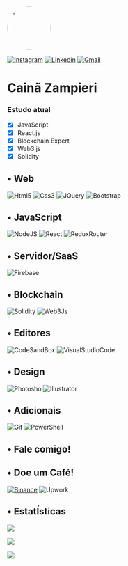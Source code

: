 <a href="https://instagram.com/caina.zamp">
 <img style="border-radius: 50%;" src="https://avatars.githubusercontent.com/u/18425157?v=4" width="100px;" alt=""/>
 <br />
 
 ​[![​Instagram​](https://img.shields.io/badge/Instagram-E4405F?style=for-the-badge&logo=instagram&logoColor=white&link=mailto:https://instagram.com/caina.zamp)](mailto:https://instagram.com/caina.zamp) ​[![​Linkedin​](https://img.shields.io/badge/LinkedIn-0077B5?style=for-the-badge&logo=linkedin&logoColor=white&link=https://www.linkedin.com/in/cainazampieri)](https://www.linkedin.com/in/cainazampieri/) ​[![​Gmail​](https://img.shields.io/badge/Gmail-D14836?style=for-the-badge&logo=gmail&logoColor=white&link=mailto:caina.zampieri@gmail.com)](mailto:caina.zampieri@gmail.com)
 
# Cainã Zampieri

### Estudo atual

- [x] JavaScript
- [x] React.js
- [x] Blockchain Expert
- [x] Web3.js
- [x] Solidity

 ## • Web
 
 ![Html5](https://img.shields.io/badge/HTML5-E34F26?style=for-the-badge&logo=html5&logoColor=white) ​![​Css3​](https://img.shields.io/badge/CSS3-1572B6?style=for-the-badge&logo=css3&logoColor=white) ​![​JQuery​](https://img.shields.io/badge/jQuery-0769AD?style=for-the-badge&logo=jquery&logoColor=white)  ​![​Bootstrap​](https://img.shields.io/badge/Bootstrap-563D7C?style=for-the-badge&logo=bootstrap&logoColor=white)


## • JavaScript

​![​NodeJS​](https://img.shields.io/badge/Node.js-43853D?style=for-the-badge&logo=node.js&logoColor=white) ​![​React​](https://img.shields.io/badge/React-20232A?style=for-the-badge&logo=react&logoColor=61DAFB) ​![​Redux​Router​](https://img.shields.io/badge/React_Router-CA4245?style=for-the-badge&logo=react-router&logoColor=white)

## • Servidor/SaaS

​![​Firebase​](https://img.shields.io/badge/Firebase-F29D0C?style=for-the-badge&logo=firebase&logoColor=white)

## • Blockchain

​![​Solidity​](https://img.shields.io/badge/Solidity-e6e6e6?style=for-the-badge&logo=solidity&logoColor=black) ​![​Web3​Js​](https://img.shields.io/badge/web3.js-F16822?style=for-the-badge&logo=web3.js&logoColor=white)

## • Editores

​![​CodeSandBox​](https://img.shields.io/badge/Codesandbox-000000?style=for-the-badge&logo=CodeSandbox&logoColor=white) ​![​Visual​Studio​Code​](https://img.shields.io/badge/Visual_Studio_Code-0078D4?style=for-the-badge&logo=visual%20studio%20code&logoColor=white)

## • Design
​![​Photosho​](https://img.shields.io/badge/adobe%20photoshop-%2331A8FF.svg?style=for-the-badge&logo=adobe%20photoshop&logoColor=white) ​![​Illustrator​](https://img.shields.io/badge/adobe%20illustrator-%23FF9A00.svg?style=for-the-badge&logo=adobe%20illustrator&logoColor=white)

## • Adicionais

​![​Git​](https://img.shields.io/badge/Git-E34F26?style=for-the-badge&logo=git&logoColor=white) ​![​PowerShell​](https://img.shields.io/badge/powershell-5391FE?style=for-the-badge&logo=powershell&logoColor=white)

## • Fale comigo!


 
 ## • Doe um Café!
  ​[![​Binance​](https://img.shields.io/badge/Binance-FCD535?style=for-the-badge&logo=binance&logoColor=white&link=0x7157b42C59E05431cC41Ea396476D367D7668Fef)](0x7157b42C59E05431cC41Ea396476D367D7668Fef) ![​Upwork​](https://img.shields.io/badge/UpWork-6FDA44?style=for-the-badge&logo=Upwork&logoColor=white)
  
 ## • EstatÍsticas 
  
​![​​](https://github-readme-stats.vercel.app/api/top-langs/?username=omaigodi)

​![​​](https://github-profile-summary-cards.vercel.app/api/cards/profile-details?username=omaigodi&theme=vue)

​![​​](https://github-profile-trophy.vercel.app/?username=omaigodi)
